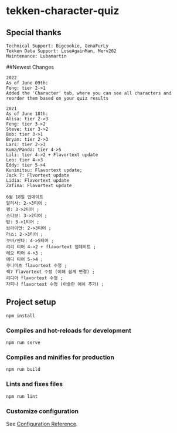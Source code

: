 # tekken-character-quiz

## Special thanks
```
Technical Support: Bigcookie, GenaFurLy
Tekken Data Support: LoseAgainMan, Merv202
Maintenance: Lubamartin
```

##Newest Changes
```
2022
As of June 09th:
Feng: tier 2->1
Added the 'Character' tab, where you can see all characters and reorder them based on your quiz results

2021
As of June 18th:
Alisa: tier 2->3
Feng: tier 3->2
Steve: tier 3->2
Bob: tier 3->1
Bryan: tier 2->3
Lars: tier 2->3
Kuma/Panda: tier 4->5
Lili: tier 4->2 + Flavortext update
Leo: tier 4->3
Eddy: tier 5->4
Kunimitsu: Flavortext update;
Jack 7: Flvortext update
Lidia: Flavortext update
Zafina: Flavortext update

6월 18일 업데이트
알리사: 2->3티어 ;
펭: 3->2티어 ;
스티브: 3->2티어 ;
밥: 3->1티어 ;
브라이언: 2->3티어 ;
라스: 2->3티어 ;
쿠마/판다: 4->5티어 ;
리리 티어 4->2 + flavortext 업데이트 ;
레오 티어 4->3 ;
에디 티어 5->4 ;
쿠니미츠 flavortext 수정 ;
잭7 flavortext 수정 (이해 쉽게 변경) ;
리디아 flavortext 수정 ;
자피나 flavortext 수정 (아슬란 애쉬 추가) ;
```

## Project setup
```
npm install
```

### Compiles and hot-reloads for development
```
npm run serve
```

### Compiles and minifies for production
```
npm run build
```

### Lints and fixes files
```
npm run lint
```

### Customize configuration
See [Configuration Reference](https://cli.vuejs.org/config/).
